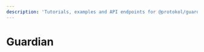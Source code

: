 ```yaml
---
description: 'Tutorials, examples and API endpoints for @protokol/guardian repository.'
---
```


# Guardian


